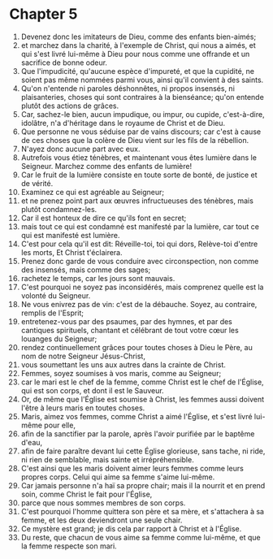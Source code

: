 # Chapter 5

1. Devenez donc les imitateurs de Dieu, comme des enfants bien-aimés;
2. et marchez dans la charité, à l'exemple de Christ, qui nous a aimés, et qui s'est livré lui-même à Dieu pour nous comme une offrande et un sacrifice de bonne odeur.
3. Que l'impudicité, qu'aucune espèce d'impureté, et que la cupidité, ne soient pas même nommées parmi vous, ainsi qu'il convient à des saints.
4. Qu'on n'entende ni paroles déshonnêtes, ni propos insensés, ni plaisanteries, choses qui sont contraires à la bienséance; qu'on entende plutôt des actions de grâces.
5. Car, sachez-le bien, aucun impudique, ou impur, ou cupide, c'est-à-dire, idolâtre, n'a d'héritage dans le royaume de Christ et de Dieu.
6. Que personne ne vous séduise par de vains discours; car c'est à cause de ces choses que la colère de Dieu vient sur les fils de la rébellion.
7. N'ayez donc aucune part avec eux.
8. Autrefois vous étiez ténèbres, et maintenant vous êtes lumière dans le Seigneur. Marchez comme des enfants de lumière!
9. Car le fruit de la lumière consiste en toute sorte de bonté, de justice et de vérité.
10. Examinez ce qui est agréable au Seigneur;
11. et ne prenez point part aux œuvres infructueuses des ténèbres, mais plutôt condamnez-les.
12. Car il est honteux de dire ce qu'ils font en secret;
13. mais tout ce qui est condamné est manifesté par la lumière, car tout ce qui est manifesté est lumière.
14. C'est pour cela qu'il est dit: Réveille-toi, toi qui dors, Relève-toi d'entre les morts, Et Christ t'éclairera.
15. Prenez donc garde de vous conduire avec circonspection, non comme des insensés, mais comme des sages;
16. rachetez le temps, car les jours sont mauvais.
17. C'est pourquoi ne soyez pas inconsidérés, mais comprenez quelle est la volonté du Seigneur.
18. Ne vous enivrez pas de vin: c'est de la débauche. Soyez, au contraire, remplis de l'Esprit;
19. entretenez-vous par des psaumes, par des hymnes, et par des cantiques spirituels, chantant et célébrant de tout votre cœur les louanges du Seigneur;
20. rendez continuellement grâces pour toutes choses à Dieu le Père, au nom de notre Seigneur Jésus-Christ,
21. vous soumettant les uns aux autres dans la crainte de Christ.
22. Femmes, soyez soumises à vos maris, comme au Seigneur;
23. car le mari est le chef de la femme, comme Christ est le chef de l'Église, qui est son corps, et dont il est le Sauveur.
24. Or, de même que l'Église est soumise à Christ, les femmes aussi doivent l'être à leurs maris en toutes choses.
25. Maris, aimez vos femmes, comme Christ a aimé l'Église, et s'est livré lui-même pour elle,
26. afin de la sanctifier par la parole, après l'avoir purifiée par le baptême d'eau,
27. afin de faire paraître devant lui cette Église glorieuse, sans tache, ni ride, ni rien de semblable, mais sainte et irrépréhensible.
28. C'est ainsi que les maris doivent aimer leurs femmes comme leurs propres corps. Celui qui aime sa femme s'aime lui-même.
29. Car jamais personne n'a haï sa propre chair; mais il la nourrit et en prend soin, comme Christ le fait pour l'Église,
30. parce que nous sommes membres de son corps.
31. C'est pourquoi l'homme quittera son père et sa mère, et s'attachera à sa femme, et les deux deviendront une seule chair.
32. Ce mystère est grand; je dis cela par rapport à Christ et à l'Église.
33. Du reste, que chacun de vous aime sa femme comme lui-même, et que la femme respecte son mari.

